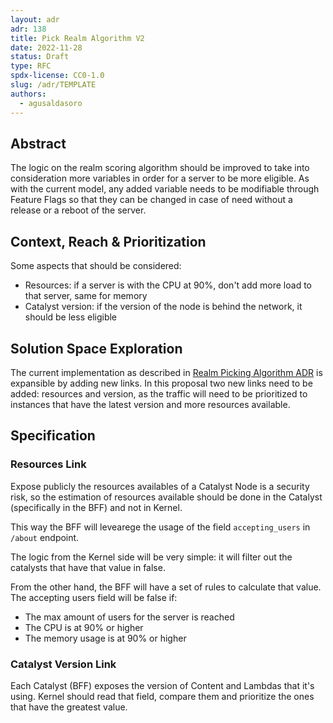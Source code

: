 ```yaml
---
layout: adr
adr: 138
title: Pick Realm Algorithm V2
date: 2022-11-28
status: Draft
type: RFC
spdx-license: CC0-1.0
slug: /adr/TEMPLATE
authors:
  - agusaldasoro
---
```


## Abstract

The logic on the realm scoring algorithm should be improved to take into consideration more variables in order for a server to be more eligible. As with the current model, any added variable needs to be modifiable through Feature Flags so that they can be changed in case of need without a release or a reboot of the server.

## Context, Reach & Prioritization

Some aspects that should be considered:

- Resources: if a server is with the CPU at 90%, don't add more load to that server, same for memory
- Catalyst version: if the version of the node is behind the network, it should be less eligible


## Solution Space Exploration

The current implementation as described in [Realm Picking Algorithm ADR](/adr/ADR-86) is expansible by adding new links. In this proposal two new links need to be added: resources and version, as the traffic will need to be prioritized to instances that have the latest version and more resources available.


## Specification

### Resources Link

Expose publicly the resources availables of a Catalyst Node is a security risk, so the estimation of resources available should be done in the Catalyst (specifically in the BFF) and not in Kernel.

This way the BFF will levearege the usage of the field `accepting_users` in `/about` endpoint. 

The logic from the Kernel side will be very simple: it will filter out the catalysts that have that value in false.

From the other hand, the BFF will have a set of rules to calculate that value. The accepting users field will be false if:
- The max amount of users for the server is reached
- The CPU is at 90% or higher
- The memory usage is at 90% or higher

### Catalyst Version Link

Each Catalyst (BFF) exposes the version of Content and Lambdas that it's using. Kernel should read that field, compare them and prioritize the ones that have the greatest value.

